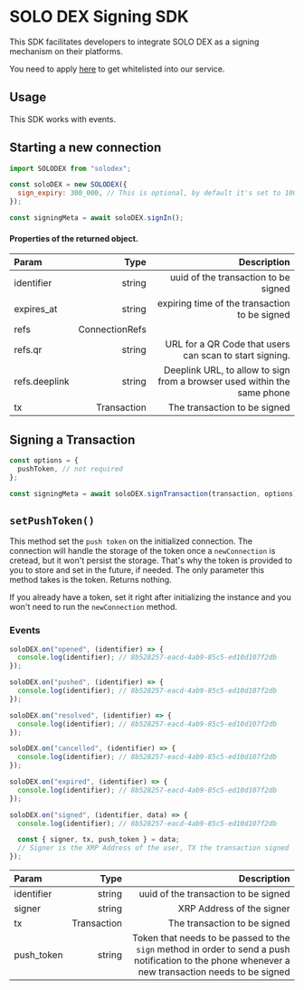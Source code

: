 # SOLO DEX Signing SDK

This SDK facilitates developers to integrate SOLO DEX as a signing mechanism on their platforms.

You need to apply [here](https://typeform.com) to get whitelisted into our service.

## Usage

This SDK works with events.

## Starting a new connection

```js
import SOLODEX from "solodex";

const soloDEX = new SOLODEX({
  sign_expiry: 300_000, // This is optional, by default it's set to 100,000 ms (10 minutes)
});

const signingMeta = await soloDEX.signIn();
```

#### Properties of the returned object.

| Param         |           Type |                                                              Description |
| :------------ | -------------: | -----------------------------------------------------------------------: |
| identifier    |         string |                                     uuid of the transaction to be signed |
| expires_at    |         string |                            expiring time of the transaction to be signed |
| refs          | ConnectionRefs |                                                                          |
| refs.qr       |         string |                  URL for a QR Code that users can scan to start signing. |
| refs.deeplink |         string | Deeplink URL, to allow to sign from a browser used within the same phone |
| tx            |    Transaction |                                             The transaction to be signed |

## Signing a Transaction

```js
const options = {
  pushToken, // not required
};

const signingMeta = await soloDEX.signTransaction(transaction, options);
```

## `setPushToken()`

This method set the `push token` on the initialized connection. The connection will handle the storage of the token once a `newConnection` is cretead, but it won't persist the storage.
That's why the token is provided to you to store and set in the future, if needed. The only parameter this method takes is the token. Returns nothing.

If you already have a token, set it right after initializing the instance and you won't need to run the `newConnection` method.

### Events

```js
soloDEX.on("opened", (identifier) => {
  console.log(identifier); // 8b528257-eacd-4ab9-85c5-ed10d107f2db
});

soloDEX.on("pushed", (identifier) => {
  console.log(identifier); // 8b528257-eacd-4ab9-85c5-ed10d107f2db
});

soloDEX.on("resolved", (identifier) => {
  console.log(identifier); // 8b528257-eacd-4ab9-85c5-ed10d107f2db
});

soloDEX.on("cancelled", (identifier) => {
  console.log(identifier); // 8b528257-eacd-4ab9-85c5-ed10d107f2db
});

soloDEX.on("expired", (identifier) => {
  console.log(identifier); // 8b528257-eacd-4ab9-85c5-ed10d107f2db
});

soloDEX.on("signed", (identifier, data) => {
  console.log(identifier); // 8b528257-eacd-4ab9-85c5-ed10d107f2db

  const { signer, tx, push_token } = data;
  // Signer is the XRP Address of the user, TX the transaction signed
});
```

| Param      |        Type |                                                                                                                                        Description |
| :--------- | ----------: | -------------------------------------------------------------------------------------------------------------------------------------------------: |
| identifier |      string |                                                                                                               uuid of the transaction to be signed |
| signer     |      string |                                                                                                                          XRP Address of the signer |
| tx         | Transaction |                                                                                                                       The transaction to be signed |
| push_token |      string | Token that needs to be passed to the `sign` method in order to send a push notification to the phone whenever a new transaction needs to be signed |
